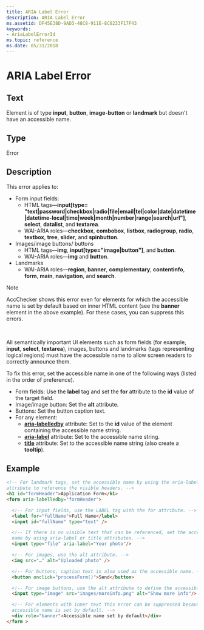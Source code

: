 ```yaml
---
title: ARIA Label Error
description: ARIA Label Error
ms.assetid: DF45E38D-9AD3-48C8-911E-8C6233F17F43
keywords:
- AriaLabelErrorId
ms.topic: reference
ms.date: 05/31/2018
---
```


# ARIA Label Error

## Text

Element is of type **input**, **button**, **image-button** or **landmark** but doesn't have an accessible name.

## Type

Error

## Description

This error applies to:

-   Form input fields:
    -   HTML tags—**input\[type= "text\|password\|checkbox\|radio\|file\|email\|tel\|color\|date\|datetime\|datetime-local\|time\|week\|month\|number\|range\|search\|url"\]**, **select**, **datalist**, and **textarea**.
    -   WAI-ARIA roles—**checkbox**, **combobox**, **listbox**, **radiogroup**, **radio**, **textbox**, **tree**, **slider**, and **spinbutton**.
-   Images/image buttons/ buttons
    -   HTML tags—**img**, **input\[type="image\|button"\]**, and **button**.
    -   WAI-ARIA roles—**img** and **button**.
-   Landmarks
    -   WAI-ARIA roles—**region**, **banner**, **complementary**, **contentinfo**, **form**, **main**, **navigation**, and **search**.

> [!Note]  
> AccChecker shows this error even for elements for which the accessible name is set by default based on inner HTML content (see the **banner** element in the above example). For these cases, you can suppress this errors.

 

All semantically important UI elements such as form fields (for example, **input**, **select**, **textarea**), images, buttons and landmarks (tags representing logical regions) must have the accessible name to allow screen readers to correctly announce them.

To fix this error, set the accessible name in one of the following ways (listed in the order of preference).

-   Form fields: Use the **label** tag and set the **for** attribute to the **id** value of the target field.
-   Image/image button: Set the **alt** attribute.
-   Buttons: Set the button caption text.
-   For any element:
    -   [**aria-labelledby**](https://developer.mozilla.org/docs/Web/Accessibility/ARIA) attribute: Set to the **id** value of the element containing the accessible name string.
    -   [**aria-label**](https://developer.mozilla.org/docs/Web/Accessibility/ARIA) attribute: Set to the accessible name string.
    -   [**title**](https://developer.mozilla.org/docs/Web/HTML/Global_attributes/title) attribute: Set to the accessible name string (also create a **tooltip**).

## Example


```HTML
<!-- For landmark tags, set the accessible name by using the aria-labelledby 
attribute to reference the visible headers. -->
<h1 id="formHeader">Application Form</h1>
<form aria-labelledby="formHeader">

  <!-- For input fields, use the LABEL tag with the for attribute. -->
  <label for="fullName">Full Name</label>
  <input id="fullName" type="text" />

  <!-- If there is no visible text that can be referenced, set the accessible 
  name by using aria-label or title attributes. -->
  <input type="file" aria-label="Your photo"/>

  <!-- For images, use the alt attribute. -->
  <img src="…" alt="Uploaded photo" />

  <!-- For buttons, caption text is also used as the accessible name. -->
  <button onclick="processForm()">Send</button>

  <!-- For image buttons, use the alt attribute to define the accessible name. -->
  <input type="image" src="images/moreinfo.png" alt="Show more info"/>

  <!-- For elements with inner text this error can be suppressed because the 
  accessible name is set by default. -->
  <div role="banner">Accessible name set by default</div>
</form >
```



 

 




